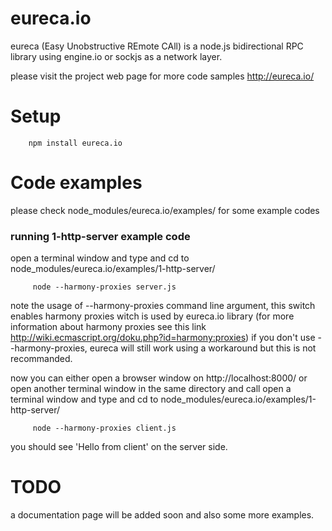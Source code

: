 eureca.io
=========

eureca (Easy Unobstructive REmote CAll) is a node.js bidirectional RPC library using engine.io or sockjs as a network layer.

please visit the project web page for more code samples http://eureca.io/

Setup 
======
```
    npm install eureca.io
```

Code examples 
=============

please check node_modules/eureca.io/examples/ for some example codes


### running 1-http-server example code

open a terminal window and type and cd to node_modules/eureca.io/examples/1-http-server/
```
     node --harmony-proxies server.js
```
note the usage of --harmony-proxies command line argument, this switch enables harmony proxies witch is used by eureca.io library (for more information about harmony proxies see this link http://wiki.ecmascript.org/doku.php?id=harmony:proxies)
if you don't use --harmony-proxies, eureca will still work using a workaround but this is not recommanded. 

now you can either open a browser window on http://localhost:8000/ or open another terminal window in the same directory and call
open a terminal window and type and cd to node_modules/eureca.io/examples/1-http-server/
```
     node --harmony-proxies client.js
```

you should see 'Hello from client' on the server side.


TODO 
====
a documentation page will be added soon and also some more examples.